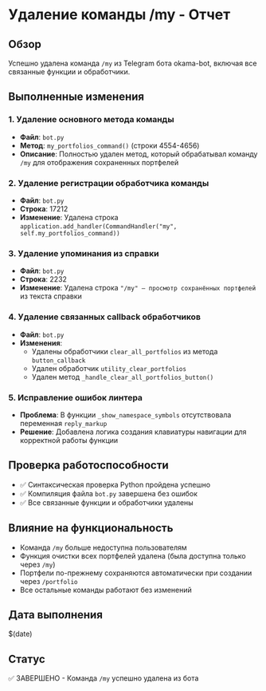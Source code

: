 # Удаление команды /my - Отчет

## Обзор
Успешно удалена команда `/my` из Telegram бота okama-bot, включая все связанные функции и обработчики.

## Выполненные изменения

### 1. Удаление основного метода команды
- **Файл**: `bot.py`
- **Метод**: `my_portfolios_command()` (строки 4554-4656)
- **Описание**: Полностью удален метод, который обрабатывал команду `/my` для отображения сохраненных портфелей

### 2. Удаление регистрации обработчика команды
- **Файл**: `bot.py`
- **Строка**: 17212
- **Изменение**: Удалена строка `application.add_handler(CommandHandler("my", self.my_portfolios_command))`

### 3. Удаление упоминания из справки
- **Файл**: `bot.py`
- **Строка**: 2232
- **Изменение**: Удалена строка `"/my" — просмотр сохранённых портфелей` из текста справки

### 4. Удаление связанных callback обработчиков
- **Файл**: `bot.py`
- **Изменения**:
  - Удалены обработчики `clear_all_portfolios` из метода `button_callback`
  - Удален обработчик `utility_clear_portfolios`
  - Удален метод `_handle_clear_all_portfolios_button()`

### 5. Исправление ошибок линтера
- **Проблема**: В функции `_show_namespace_symbols` отсутствовала переменная `reply_markup`
- **Решение**: Добавлена логика создания клавиатуры навигации для корректной работы функции

## Проверка работоспособности
- ✅ Синтаксическая проверка Python пройдена успешно
- ✅ Компиляция файла `bot.py` завершена без ошибок
- ✅ Все связанные функции и обработчики удалены

## Влияние на функциональность
- Команда `/my` больше недоступна пользователям
- Функция очистки всех портфелей удалена (была доступна только через `/my`)
- Портфели по-прежнему сохраняются автоматически при создании через `/portfolio`
- Все остальные команды работают без изменений

## Дата выполнения
$(date)

## Статус
✅ ЗАВЕРШЕНО - Команда `/my` успешно удалена из бота
